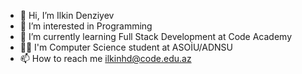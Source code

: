- 👋 Hi, I’m Ilkin Denziyev
- 👀 I’m interested in Programming
- 🌱 I’m currently learning Full Stack Development at Code Academy
- 🧑‍💻 I'm Computer Science student at ASOİU/ADNSU
- 📫 How to reach me ilkinhd@code.edu.az 

<!---
Denziyev/Denziyev is a ✨ special ✨ repository because its `README.md` (this file) appears on your GitHub profile.
You can click the Preview link to take a look at your changes.
--->
